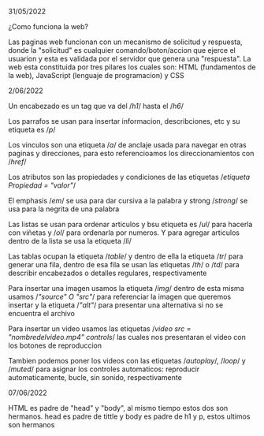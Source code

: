31/05/2022

¿Como funciona la web?

Las paginas web funcionan con un mecanismo de solicitud y respuesta, donde la "solicitud" es cualquier comando/boton/accion que ejerce el usuarion y esta es validada por el servidor que genera una "respuesta". La web esta constituida por tres pilares los cuales son: HTML (fundamentos de la web), JavaScript (lenguaje de programacion) y CSS 

2/06/2022

Un encabezado es un tag que va del /*h1*/ hasta el /*h6*/

Los parrafos se usan para insertar informacion, describciones, etc y su etiqueta es /*p*/

Los vinculos son una etiqueta /*a*/ de anclaje usada para navegar en otras paginas y direcciones, para esto referencioamos los direccionamientos con /*href*/

Los atributos son las propiedades y condiciones de las etiquetas /*etiqueta Propiedad = "valor"*/ 

El emphasis /*em*/ se usa para dar cursiva a la palabra y strong /*strong*/ se usa para la negrita de una palabra 

Las listas se usan para ordenar articulos y bsu etiqueta es /*ul*/ para hacerla con viñetas y /*ol*/ para ordenarla por numeros. Y para agregar articulos dentro de la lista se usa la etiqueta /*li*/

Las tablas ocupan la etiqueta /*table*/ y dentro de ella la etiqueta /*tr*/ para generar una fila, dentro de esa fila se usan las etiquetas /*th*/ o /*td*/ para describir encabezados o detalles regulares, respectivamente

Para insertar una imagen usamos la etiqueta /*img*/ dentro de esta misma usamos /*"source" O "src"*/ para referenciar la imagen que queremos insertar y la etiqueta /*"alt"*/ para presentar una alternativa si no se encuentra el archivo 

Para insertar un video usamos las etiquetas /*video src = "nombredelvideo.mp4" controls*/ las cuales nos presentaran el video con los botones de reproduccion 

Tambien podemos poner los videos con las etiquetas /*autoplay*/, /*loop*/ y /*muted*/ para asignar los controles automaticos: reproducir automaticamente, bucle, sin sonido, respectivamente 

07/06/2022

HTML es padre de "head" y "body", al mismo tiempo estos dos son hermanos. head es padre de tittle y body es padre de h1 y p, estos ultimos son hermanos   